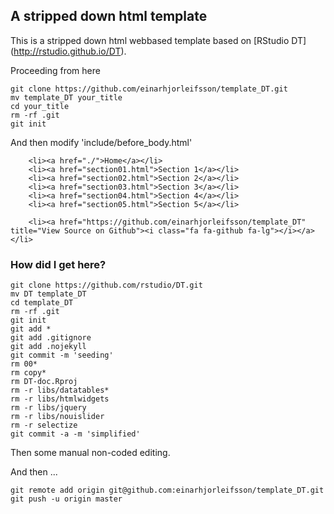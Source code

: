 ## A stripped down html template

This is a stripped down html webbased template based on [RStudio DT] (http://rstudio.github.io/DT).

Proceeding from here

    git clone https://github.com/einarhjorleifsson/template_DT.git
    mv template_DT your_title
    cd your_title
    rm -rf .git
    git init
    
And then modify 'include/before_body.html'

```
    <li><a href="./">Home</a></li>
    <li><a href="section01.html">Section 1</a></li>
    <li><a href="section02.html">Section 2</a></li>
    <li><a href="section03.html">Section 3</a></li>
    <li><a href="section04.html">Section 4</a></li>
    <li><a href="section05.html">Section 5</a></li>

    <li><a href="https://github.com/einarhjorleifsson/template_DT" title="View Source on Github"><i class="fa fa-github fa-lg"></i></a></li>
```
### How did I get here?

    git clone https://github.com/rstudio/DT.git
    mv DT template_DT
    cd template_DT
    rm -rf .git
    git init
    git add *
    git add .gitignore
    git add .nojekyll
    git commit -m 'seeding'
    rm 00*
    rm copy*
    rm DT-doc.Rproj
    rm -r libs/datatables*
    rm -r libs/htmlwidgets
    rm -r libs/jquery
    rm -r libs/nouislider
    rm -r selectize
    git commit -a -m 'simplified'

Then some manual non-coded editing.

And then ...

    git remote add origin git@github.com:einarhjorleifsson/template_DT.git
    git push -u origin master
